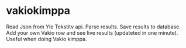 # vakiokimppa
Read Json from Yle Tekstitv api. Parse results. Save results to database. Add your own Vakio row and see live results (updateted in one minute). Useful when doing Vakio kimppa.
